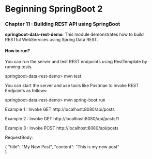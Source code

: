 # Beginning SpringBoot 2


### Chapter 11 : Building REST API using SpringBoot

**springboot-data-rest-demo**: This module demonstrates how to build RESTful WebServices using Spring Data REST.

#### How to run?

You can run the server and test REST endpoints using RestTemplate by running tests.

springboot-data-rest-demo> mvn test


You can start the server and use tools like Postman to invoke REST Endpoints as follows:

springboot-data-rest-demo> mvn spring-boot:run

Example 1 : Invoke GET http://localhost:8080/api/posts

Example 2 : Invoke GET http://localhost:8080/api/posts/1

Example 3 : Invoke POST http://localhost:8080/api/posts

RequestBody:

{
	"title": "My New Post",
	"content": "This is my new post"	
}

